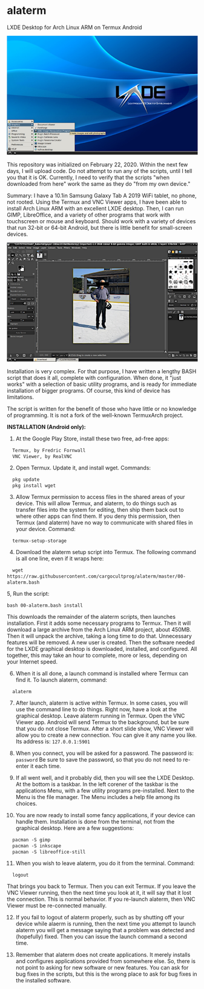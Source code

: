 # alaterm
LXDE Desktop for Arch Linux ARM on Termux Android

![screenshot of LXDE desktop with expanded menu](alaterm-lxde.png)

This repository was initialized on February 22, 2020. Within the next few days, I will upload code. Do not attempt to run any of the scripts, until I tell you that it is OK. Currently, I need to verify that the scripts "when downloaded from here" work the same as they do "from my own device."

Summary: I have a 10.1in Samsung Galaxy Tab A 2019 WiFi tablet, no phone, not rooted. Using the Termux and VNC Viewer apps, I have been able to install Arch Linux ARM with an excellent LXDE desktop. Then, I can run GIMP, LibreOffice, and a variety of other programs that work with touchscreen or mouse and keyboard. Should work with a variety of devices that run 32-bit or 64-bit Android, but there is little benefit for small-screen devices.

![screenshot of GIMP](alaterm-gimp.png)

Installation is very complex. For that purpose, I have written a lengthy BASH script that does it all, complete with configuration. When done, it "just works" with a selection of basic utility programs, and is ready for immediate installation of bigger programs. Of course, this kind of device has limitations.

The script is written for the benefit of those who have little or no knowledge of programming. It is not a fork of the well-known TermuxArch project.

**INSTALLATION (Android only):**

1. At the Google Play Store, install these two free, ad-free apps:
```
  Termux, by Fredric Fornwall
  VNC Viewer, by RealVNC
```
2. Open Termux. Update it, and install wget. Commands:
```
  pkg update
  pkg install wget
```
3. Allow Termux permission to access files in the shared areas of your device. This will allow Termux, and alaterm, to do things such as transfer files into the system for editing, then ship them back out to where other apps can find them. If you deny this permission, then Termux (and alaterm) have no way to communicate with shared files in your device. Command:
```
  termux-setup-storage
```

4. Download the alaterm setup script into Termux. The following command is all one line, even if it wraps here:
```
  wget https://raw.githubusercontent.com/cargocultprog/alaterm/master/00-alaterm.bash
```
5, Run the script:
```
bash 00-alaterm.bash install
```
This downloads the remainder of the alaterm scripts, then launches installation. First it adds some necessary programs to Termux. Then it will download a large archive from the Arch Linux ARM project, about 450MB. Then it will unpack the archive, taking a long time to do that. Unnecessary features will be removed. A new user is created. Then the software needed for the LXDE graphical desktop is downloaded, installed, and configured. All together, this may take an hour to complete, more or less, depending on your Internet speed.

6. When it is all done, a launch command is installed where Termux can find it. To launch alaterm, command:
```
  alaterm
```
7. After launch, alaterm is active within Termux. In some cases, you will use the command line to do things. Right now, have a look at the graphical desktop. Leave alaterm running in Termux. Open the VNC Viewer app. Android will send Termux to the background, but be sure that you do not close Termux. After a short slide show, VNC Viewer will allow you to create a new connection. You can give it any name you like. Its address is: `127.0.0.1:5901`

8. When you connect, you will be asked for a password. The password is: `password`
Be sure to save the password, so that you do not need to re-enter it each time.

9. If all went well, and it probably did, then you will see the LXDE Desktop. At the bottom is a taskbar. In the left corener of the taskbar is the applications Menu, with a few utility programs pre-installed. Next to the Menu is the file manager. The Menu includes a help file among its choices.

10. You are now ready to install some fancy applications, if your device can handle them. Installation is done from the terminal, not from the graphical desktop. Here are a few suggestions:
```
  pacman -S gimp
  pacman -S inkscape
  pacman -S libreoffice-still
```
11. When you wish to leave alaterm, you do it from the terminal. Command:
```
  logout
```
That brings you back to Termux. Then you can exit Termux. If you leave the VNC Viewer running, then the next time you look at it, it will say that it lost the connection. This is normal behavior. If you re-launch alaterm, then VNC Viewer must be re-connected manually.

12. If you fail to logout of alaterm properly, such as by shutting off your device while alaerm is running, then the next time you attempt to launch alaterm you will get a message saying that a problem was detected and (hopefully) fixed. Then you can issue the launch command a second time.

13. Remember that alaterm does not create applications. It merely installs and configures applications provided from somewhere else. So, there is not point to asking for new software or new features. You can ask for bug fixes in the scripts, but this is the wrong place to ask for bug fixes in the installed software.

